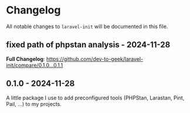 # Changelog

All notable changes to `laravel-init` will be documented in this file.

## fixed path of phpstan analysis  - 2024-11-28

**Full Changelog**: https://github.com/dev-to-geek/laravel-init/compare/0.1.0...0.1.1

## 0.1.0 - 2024-11-28

A little package I use to add preconfigured tools (PHPStan, Larastan, Pint, Pail, ...) to my projects.
